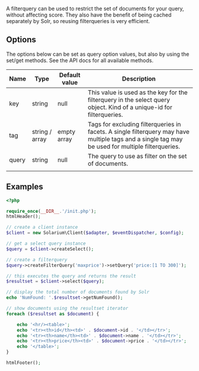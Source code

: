 A filterquery can be used to restrict the set of documents for your query, without affecting score. They also have the benefit of being cached separately by Solr, so reusing filterqueries is very efficient.

Options
-------

The options below can be set as query option values, but also by using the set/get methods. See the API docs for all available methods.

| Name  | Type           | Default value | Description                                                                                                                                      |
|-------|----------------|---------------|--------------------------------------------------------------------------------------------------------------------------------------------------|
| key   | string         | null          | This value is used as the key for the filterquery in the select query object. Kind of a unique-id for filterqueries.                             |
| tag   | string / array | empty array   | Tags for excluding filterqueries in facets. A single filterquery may have multiple tags and a single tag may be used for multiple filterqueries. |
| query | string         | null          | The query to use as filter on the set of documents.                                                                                              |
||

Examples
--------

```php
<?php

require_once(__DIR__.'/init.php');
htmlHeader();

// create a client instance
$client = new Solarium\Client($adapter, $eventDispatcher, $config);

// get a select query instance
$query = $client->createSelect();

// create a filterquery
$query->createFilterQuery('maxprice')->setQuery('price:[1 TO 300]');

// this executes the query and returns the result
$resultset = $client->select($query);

// display the total number of documents found by Solr
echo 'NumFound: '.$resultset->getNumFound();

// show documents using the resultset iterator
foreach ($resultset as $document) {

    echo '<hr/><table>';
    echo '<tr><th>id</th><td>' . $document->id . '</td></tr>';
    echo '<tr><th>name</th><td>' . $document->name . '</td></tr>';
    echo '<tr><th>price</th><td>' . $document->price . '</td></tr>';
    echo '</table>';
}

htmlFooter();

```
